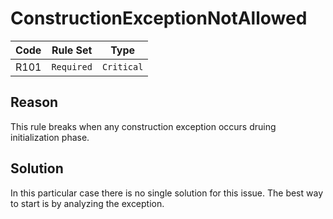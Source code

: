 # ConstructionExceptionNotAllowed

| Code | Rule Set | Type |
| ---- | -------- | ---- |
| R101 | `Required` | `Critical` |

## Reason

This rule breaks when any construction exception occurs druing initialization phase.

## Solution

In this particular case there is no single solution for this issue. The best way to start is by analyzing the exception.
